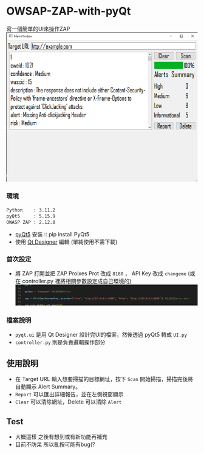 # OWSAP-ZAP-with-pyQt
寫一個簡單的UI來操作ZAP  
![UI img](https://github.com/Dino65535/OWSAP-ZAP-with-pyQt/blob/eb5dad03339d14adc081e34e7412490b1953abc0/img/UI.png "UI")

### 環境
    Python    : 3.11.2
    pyQt5     : 5.15.9
    OWASP ZAP : 2.12.0
* [pyQt5](https://pypi.org/project/PyQt5/) 安裝 :: pip install PyQt5
* 使用 [Qt Designer](https://build-system.fman.io/qt-designer-download) 編輯 (單純使用不需下載)

### 首次設定
* 將 ZAP 打開並把 ZAP Proixes Prot 改成 `8180` ， API Key 改成 `changeme` (或在 controller.py 裡將相關參數設定成自己環境的)
![Config img](https://github.com/Dino65535/OWSAP-ZAP-with-pyQt/blob/eb5dad03339d14adc081e34e7412490b1953abc0/img/config.png "Config")

### 檔案說明
* `pyqt.ui` 是用 Qt Designer 設計完UI的檔案，然後透過 pyQt5 轉成 `UI.py`
* `controller.py` 則是負責邏輯操作部分

## 使用說明
* 在 Target URL 輸入想要掃描的目標網址，按下 `Scan` 開始掃描，掃描完後將自動顯示 Alert Summary。
* `Report` 可以匯出詳細報告，並在左側視窗顯示
* `Clear` 可以清除網址，Delete 可以清除 `Alert`

## Test
* 大概這樣 之後有想到或有新功能再補充
* 目前不防呆 所以亂按可能有bug(?
